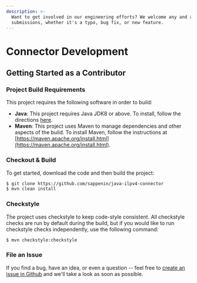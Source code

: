 ```yaml
---
description: >-
  Want to get involved in our engineering efforts? We welcome any and all
  submissions, whether it's a typo, bug fix, or new feature.
---
```


# Connector Development

## Getting Started as a Contributor

### Project Build Requirements

This project requires the following software in order to build:

* **Java**: This project requires Java JDK8 or above. To install, follow the directions [here](https://www.oracle.com/technetwork/java/javase/downloads/jdk8-downloads-2133151.html).
* **Maven**: This project uses Maven to manage dependencies and other aspects of the build. To install Maven, follow the instructions at [https://maven.apache.org/install.html](https://maven.apache.org/install.html).

### Checkout & Build

To get started, download the code and then build the project:

```bash
$ git clone https://github.com/sappenin/java-ilpv4-connector
$ mvn clean install
```

### Checkstyle

The project uses checkstyle to keep code-style consistent. All checkstyle checks are run by default during the build, but if you would like to run checkstyle checks independently, use the following command:

```bash
$ mvn checkstyle:checkstyle
```

### File an Issue

If you find a bug, have an idea, or even a question -- feel free to [create an issue in Github](https://github.com/sappenin/java-ilpv4-connector/issues) and we'll take a look as soon as possible.

